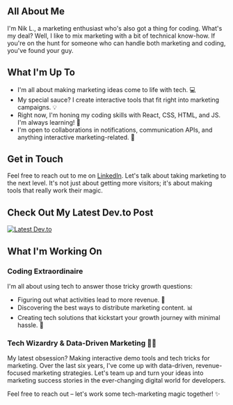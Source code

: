 ## All About Me

I'm Nik L., a marketing enthusiast who's also got a thing for coding. What's my deal? Well, I like to mix marketing with a bit of technical know-how. If you're on the hunt for someone who can handle both marketing and coding, you've found your guy.

## What I'm Up To

- I'm all about making marketing ideas come to life with tech. 💻
- My special sauce? I create interactive tools that fit right into marketing campaigns. 💡
- Right now, I'm honing my coding skills with React, CSS, HTML, and JS. I'm always learning! 🌱
- I'm open to collaborations in notifications, communication APIs, and anything interactive marketing-related. 💞️

## Get in Touch

Feel free to reach out to me on [LinkedIn](https://www.linkedin.com/in/nik-k9/). Let's talk about taking marketing to the next level. It's not just about getting more visitors; it's about making tools that really work their magic.

## Check Out My Latest Dev.to Post

[![Latest Dev.to](https://latest-devto-post.vercel.app/api?username=nikl)](https://dev.to/nikl)

## What I'm Working On

### Coding Extraordinaire

I'm all about using tech to answer those tricky growth questions:

- Figuring out what activities lead to more revenue. 🚀
- Discovering the best ways to distribute marketing content. 📊
- Creating tech solutions that kickstart your growth journey with minimal hassle. 🧰

### Tech Wizardry & Data-Driven Marketing 🧙‍♂️

My latest obsession? Making interactive demo tools and tech tricks for marketing. Over the last six years, I've come up with data-driven, revenue-focused marketing strategies. Let's team up and turn your ideas into marketing success stories in the ever-changing digital world for developers.

Feel free to reach out – let's work some tech-marketing magic together! ✨
